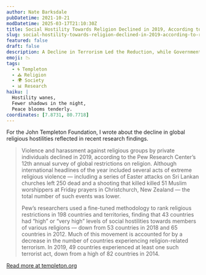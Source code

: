 ```yaml
---
author: Nate Barksdale
pubDatetime: 2021-10-21
modDatetime: 2025-03-17T21:10:30Z
title: Social Hostility Towards Religion Declined in 2019, According to Recent Research
slug: social-hostility-towards-religion-declined-in-2019-according-to-recent-research
featured: false
draft: false
description: A Decline in Terrorism Led the Reduction, while Government Hostility Remained Steady
emoji: 📉
tags:
  - 🌀 Templeton
  - ⛪ Religion
  - 🌍 Society
  - 📊 Research
haiku: |
  Hostility wanes,  
  Fewer shadows in the night,  
  Peace blooms tenderly.
coordinates: [7.8731, 80.7718]
---
```


For the John Templeton Foundation, I wrote about the decline in global religious hostilities reflected in recent research findings.

> Violence and harassment against religious groups by private individuals declined in 2019, according to the Pew Research Center’s 12th annual survey of global restrictions on religion. Although international headlines of the year included several acts of extreme religious violence — including a series of Easter attacks on Sri Lankan churches left 250 dead and a shooting that killed killed 51 Muslim worshippers at Friday prayers in Christchurch, New Zealand — the total number of such events was lower.
>
> Pew’s researchers used a fine-tuned methodology to rank religious restrictions in 198 countries and territories, finding that 43 countries had “high” or “very high” levels of social hostilities towards members of various religions — down from 53 countries in 2018 and 65 countries in 2012. Much of this movement is accounted for by a decrease in the number of countries experiencing religion-related terrorism. In 2019, 49 countries experienced at least one such terrorist act, down from a high of 82 countries in 2014.

[Read more at templeton.org](https://www.templeton.org/news/social-hostility-towards-religion-declined-in-2019-according-to-recent-research)
